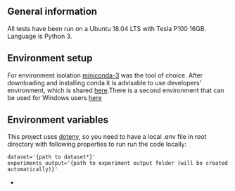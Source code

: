 ## General information
All tests have been run on a Ubuntu 18.04 LTS with Tesla P100 16GB. Language is Python 3.

## Environment setup
For environment isolation [miniconda-3](https://docs.conda.io/projects/conda/en/latest/) was the tool of choice. After downloading and installing conda it is advisable to use developers' environment, which is shared [here](https://anaconda.org/yoandinkov/pre-master-thesis).There is a second environment that can be used for Windows users [here]()

## Environment variables
This project uses [dotenv](https://github.com/theskumar/python-dotenv), so you need to have a local .env file in root directory with following properties to run run the code locally:

```
dataset='{path to dataset*}'
experiments_output='{path to experiment output folder (will be created automatically)}'
```

* 